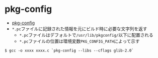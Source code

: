 # pkg-config
- [pkg-config](https://www.freedesktop.org/wiki/Software/pkg-config/)
- `*.pc`ファイルに記録された情報を元にビルド時に必要な文字列を返す
  - `*.pc`ファイルはデフォルトで`/usr/lib/pkgconfig/`以下に配置される
  - `*.pc`ファイルの位置は環境変数`PKG_CONFIG_PATH`によって示す
```
$ gcc -o xxxx xxxx.c `pkg-config --libs --cflags glib-2.0`
```
